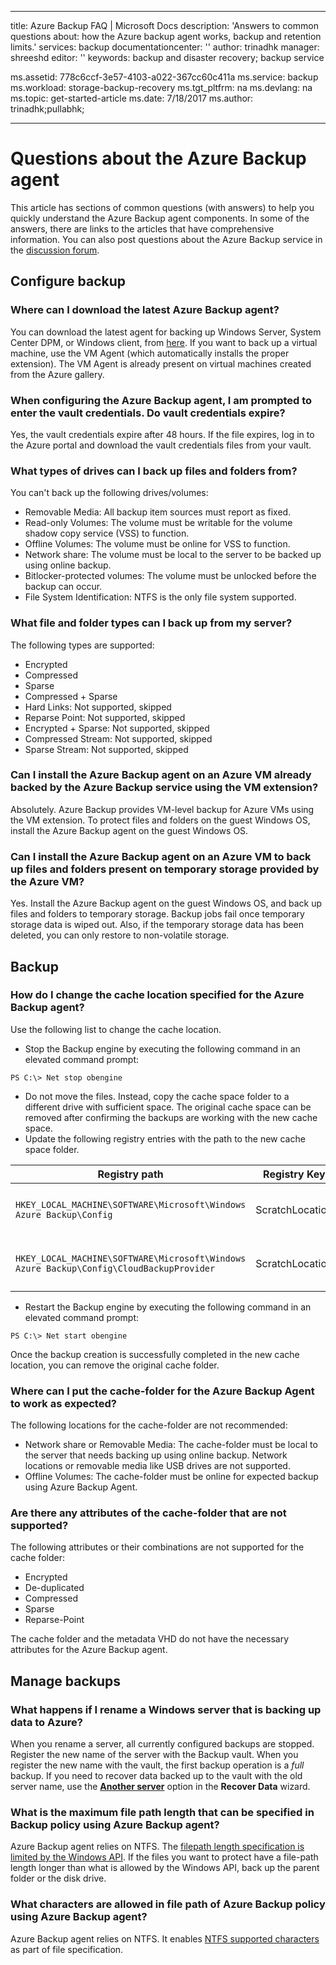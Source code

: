
---
title: Azure Backup FAQ | Microsoft Docs
description: 'Answers to common questions about: how the Azure backup agent works, backup and retention limits.'
services: backup
documentationcenter: ''
author: trinadhk
manager: shreeshd
editor: ''
keywords: backup and disaster recovery; backup service

ms.assetid: 778c6ccf-3e57-4103-a022-367cc60c411a
ms.service: backup
ms.workload: storage-backup-recovery
ms.tgt_pltfrm: na
ms.devlang: na
ms.topic: get-started-article
ms.date: 7/18/2017
ms.author: trinadhk;pullabhk;

---

# Questions about the Azure Backup agent
This article has sections of common questions (with answers) to help you quickly understand the Azure Backup agent components. In some of the answers, there are links to the articles that have comprehensive information. You can also post questions about the Azure Backup service in the [discussion forum](https://social.msdn.microsoft.com/forums/azure/home?forum=windowsazureonlinebackup).

## Configure backup
### Where can I download the latest Azure Backup agent? <br/>
You can download the latest agent for backing up Windows Server, System Center DPM, or Windows client, from [here](http://aka.ms/azurebackup_agent). If you want to back up a virtual machine, use the VM Agent (which automatically installs the proper extension). The VM Agent is already present on virtual machines created from the Azure gallery.

### When configuring the Azure Backup agent, I am prompted to enter the vault credentials. Do vault credentials expire?
Yes, the vault credentials expire after 48 hours. If the file expires, log in to the Azure portal and download the vault credentials files from your vault.

### What types of drives can I back up files and folders from? <br/>
You can't back up the following drives/volumes:

* Removable Media: All backup item sources must report as fixed.
* Read-only Volumes: The volume must be writable for the volume shadow copy service (VSS) to function.
* Offline Volumes: The volume must be online for VSS to function.
* Network share: The volume must be local to the server to be backed up using online backup.
* Bitlocker-protected volumes: The volume must be unlocked before the backup can occur.
* File System Identification: NTFS is the only file system supported.

### What file and folder types can I back up from my server?<br/>
The following types are supported:

* Encrypted
* Compressed
* Sparse
* Compressed + Sparse
* Hard Links: Not supported, skipped
* Reparse Point: Not supported, skipped
* Encrypted + Sparse: Not supported, skipped
* Compressed Stream: Not supported, skipped
* Sparse Stream: Not supported, skipped

### Can I install the Azure Backup agent on an Azure VM already backed by the Azure Backup service using the VM extension? <br/>
Absolutely. Azure Backup provides VM-level backup for Azure VMs using the VM extension. To protect files and folders on the guest Windows OS, install the Azure Backup agent on the guest Windows OS.

### Can I install the Azure Backup agent on an Azure VM to back up files and folders present on temporary storage provided by the Azure VM? <br/>
Yes. Install the Azure Backup agent on the guest Windows OS, and back up files and folders to temporary storage. Backup jobs fail once temporary storage data is wiped out. Also, if the temporary storage data has been deleted, you can only restore to non-volatile storage.

## Backup
### How do I change the cache location specified for the Azure Backup agent?<br/>
Use the following list to change the cache location.

* Stop the Backup engine by executing the following command in an elevated command prompt:

```PS C:\> Net stop obengine```
* Do not move the files. Instead, copy the cache space folder to a different drive with sufficient space. The original cache space can be removed after confirming the backups are working with the new cache space.
* Update the following registry entries with the path to the new cache space folder.<br/>

| Registry path | Registry Key | Value |
| --- | --- | --- |
| `HKEY_LOCAL_MACHINE\SOFTWARE\Microsoft\Windows Azure Backup\Config` |ScratchLocation |*New cache folder location* |
| `HKEY_LOCAL_MACHINE\SOFTWARE\Microsoft\Windows Azure Backup\Config\CloudBackupProvider` |ScratchLocation |*New cache folder location* |

* Restart the Backup engine by executing the following command in an elevated command prompt:

```PS C:\> Net start obengine```

Once the backup creation is successfully completed in the new cache location, you can remove the original cache folder.


### Where can I put the cache-folder for the Azure Backup Agent to work as expected?<br/>
The following locations for the cache-folder are not recommended:

* Network share or Removable Media: The cache-folder must be local to the server that needs backing up using online backup. Network locations or removable media like USB drives are not supported.
* Offline Volumes: The cache-folder must be online for expected backup using Azure Backup Agent.

### Are there any attributes of the cache-folder that are not supported?<br/>
The following attributes or their combinations are not supported for the cache folder:

* Encrypted
* De-duplicated
* Compressed
* Sparse
* Reparse-Point

The cache folder and the metadata VHD do not have the necessary attributes for the Azure Backup agent.

## Manage backups
### What happens if I rename a Windows server that is backing up data to Azure?<br/>
When you rename a server, all currently configured backups are stopped.
Register the new name of the server with the Backup vault. When you register the new name with the vault, the first backup operation is a *full* backup. If you need to recover data backed up to the vault with the old server name, use the [**Another server**](backup-azure-restore-windows-server.md#use-instant-restore-to-restore-data-to-an-alternate-machine) option in the **Recover Data** wizard.

### What is the maximum file path length that can be specified in Backup policy using Azure Backup agent? <br/>
Azure Backup agent relies on NTFS. The [filepath length specification is limited by the Windows API](https://msdn.microsoft.com/library/aa365247.aspx#fully_qualified_vs._relative_paths). If the files you want to protect have a file-path length longer than what is allowed by the Windows API, back up the parent folder or the disk drive.  

### What characters are allowed in file path of Azure Backup policy using Azure Backup agent? <br>
 Azure Backup agent relies on NTFS. It enables [NTFS supported characters](https://msdn.microsoft.com/library/aa365247.aspx#naming_conventions) as part of file specification. 








 






